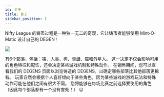 ```yaml
---
id: 关于
title: 关于
sidebar_position: 1
---
```


Nifty League 的铸币过程是一种独一无二的奇观，它让铸币者能够使用 Mint-O-Matic 设计自己的 DEGEN！

![](/img/mintomatic.gif)

有6个部落，包括：猿、人类、狗、青蛙、猫和外星人。 这一决定不仅会影响可用的角色特征和配饰，还会决定某些游戏机制和特殊动作。 在销售期间，您可以查看我们的 DEGENS 页面以浏览铸造的 DEGENS，以确定哪些部落比其他部落更稀有。 玩家自然会根据个人喜好倾向于某些角色，因为某些游戏的游戏玩法和特殊动作可能在他们之间有很大不同。 您将能够在每场比赛之前选择要使用的角色（因此每个部落都有一个没有害处！） 😉
